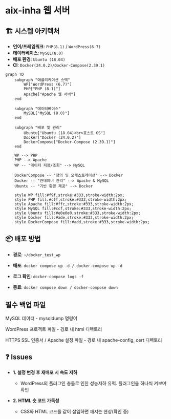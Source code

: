 # aix-inha 웹 서버


## 🏗️ 시스템 아키텍처

* **언어/프레임워크**: `PHP(8.1)` / `WordPress(6.7)`
* **데이터베이스**: `MySQL(8.0)`
* **배포 환경**: `Ubuntu (18.04)`
* **CI**: `Docker(24.0.2)/Docker-Compose(2.39.1)`

```mermaid
graph TD
    subgraph "애플리케이션 스택"
        WP["WordPress (6.7)"]
        PHP["PHP (8.1)"]
        Apache["Apache 웹 서버"]
    end

    subgraph "데이터베이스"
        MySQL["MySQL (8.0)"]
    end

    subgraph "배포 및 관리"
        Ubuntu["Ubuntu (18.04)<br>호스트 OS"]
        Docker["Docker (24.0.2)"]
        DockerCompose["Docker-Compose (2.39.1)"]
    end

    WP --> PHP
    PHP --> Apache
    WP -- "데이터 저장/조회" --> MySQL

    DockerCompose -- "정의 및 오케스트레이션" --> Docker
    Docker -- "컨테이너 관리" --> Apache & MySQL
    Ubuntu -- "기반 환경 제공" --> Docker
    
    style WP fill:#f9f,stroke:#333,stroke-width:2px;
    style PHP fill:#cff,stroke:#333,stroke-width:2px;
    style Apache fill:#ffc,stroke:#333,stroke-width:2px;
    style MySQL fill:#ccf,stroke:#333,stroke-width:2px;
    style Ubuntu fill:#e0e0e0,stroke:#333,stroke-width:2px;
    style Docker fill:#ade,stroke:#333,stroke-width:2px;
    style DockerCompose fill:#add,stroke:#333,stroke-width:2px;
```

## 📦 배포 방법
* **경로**: `~/docker_test_wp`

* **배포**: `docker compose up -d / docker-compose up -d`

* **로그 확인**: `docker-compose logs -f`

* **종료**: `docker compose down / docker-compose down`

## 필수 백업 파일

MySQL 데이터 - mysqldump 명령어

WordPress 프로젝트 파일 - 경로 내 html 디렉토리

HTTPS SSL 인증서 / Apache 설정 파일 - 경로 내 apache-config, cert 디렉토리


## ❓ Issues

- **1. 설정 변경 후 재배포 시 속도 저하**
  - WordPress의 플러그인 충돌로 인한 성능저하 유력. 플러그인을 하나씩 켜보며 확인

- **2. HTML 숏 코드 가독성**
  - CSS와 HTML 코드를 같이 삽입하면 깨지는 현상(확인 중)

